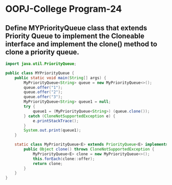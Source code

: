 # OOPJ-College Program-24

## Define MYPriorityQueue class that extends Priority Queue to  implement the Cloneable interface and implement the clone()  method to clone a priority queue. 

```JAVA
import java.util.PriorityQueue;

public class MYPriorityQueue {
    public static void main(String[] args) {
        MyPriorityQueue<String> queue = new MyPriorityQueue<>();
        queue.offer("1");
        queue.offer("2");
        queue.offer("3");
        MyPriorityQueue<String> queue1 = null;
        try {
            queue1 = (MyPriorityQueue<String>) (queue.clone());
        } catch (CloneNotSupportedException e) {
            e.printStackTrace();
        }
        System.out.print(queue1);
    }

    static class MyPriorityQueue<E> extends PriorityQueue<E> implements Cloneable {
        public Object clone() throws CloneNotSupportedException {
            MyPriorityQueue<E> clone = new MyPriorityQueue<>();
            this.forEach(clone::offer);
            return clone;
        }
    }
}

```

```

```
